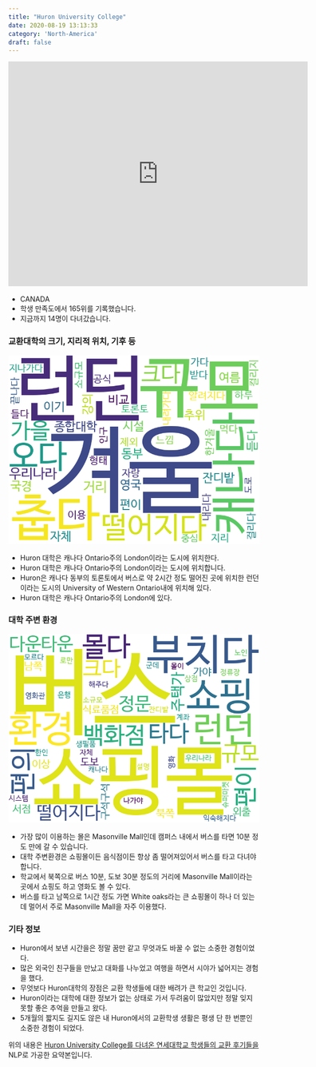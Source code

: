 ```yaml
---
title: "Huron University College"
date: 2020-08-19 13:13:33
category: 'North-America'
draft: false
---
```


<iframe
width="600"
height="450"
frameborder="0" style="border:0"
src="https://www.google.com/maps/embed/v1/place?key=AIzaSyC9e1AME-pVmWC4hBpFdu5S4dKzyepa3HQ&q=Huron+University+College&center=43.0089768,-81.2777032&zoom=14" allowfullscreen>
</iframe>

* CANADA
* 학생 만족도에서 165위를 기록했습니다.
* 지금까지 14명이 다녀갔습니다. 

### 교환대학의 크기, 지리적 위치, 기후 등

![gen_info-WordCloud](../univ_wordclouds_okt/gen_info/CA000004_gen_info_okt.png)

* Huron 대학은 캐나다 Ontario주의 London이라는 도시에 위치한다.
* Huron 대학은 캐나다 Ontario주의 London이라는 도시에 위치합니다.
* Huron은 캐나다 동부의 토론토에서 버스로 약 2시간 정도 떨어진 곳에 위치한 런던이라는 도시의 University of Western Ontario내에 위치해 있다.
* Huron 대학은 캐나다 Ontario주의 London에 있다.


### 대학 주변 환경

![env_info-WordCloud](../univ_wordclouds_okt/env_info/CA000004_env_info_okt.png)

* 가장 많이 이용하는 몰은 Masonville Mall인데 캠퍼스 내에서 버스를 타면 10분 정도 만에 갈 수 있습니다.
* 대학 주변환경은 쇼핑몰이든 음식점이든 항상 좀 떨어져있어서 버스를 타고 다녀야 합니다.
* 학교에서 북쪽으로 버스 10분, 도보 30분 정도의 거리에 Masonville Mall이라는 곳에서 쇼핑도 하고 영화도 볼 수 있다.
* 버스를 타고 남쪽으로 1시간 정도 가면 White oaks라는 큰 쇼핑몰이 하나 더 있는데 멀어서 주로 Masonville Mall을 자주 이용했다.


### 기타 정보

* Huron에서 보낸 시간을은 정말 꿈만 같고 무엇과도 바꿀 수 없는 소중한 경험이었다.
* 많은 외국인 친구들을 만났고 대화를 나누었고 여행을 하면서 시야가 넓어지는 경험을 했다.
* 무엇보다 Huron대학의 장점은 교환 학생들에 대한 배려가 큰 학교인 것입니다.
* Huron이라는 대학에 대한 정보가 없는 상태로 가서 두려움이 많았지만 정말 잊지 못할 좋은 추억을 만들고 왔다.
* 5개월의 짧지도 길지도 않은 내 Huron에서의 교환학생 생활은 평생 단 한 번뿐인 소중한 경험이 되었다.


위의 내용은 [Huron University College를 다녀온 연세대학교 학생들의 교환 후기들을](http://oia.yonsei.ac.kr/partner/expReport.asp?ucode=CA000004&bgbn=A) NLP로 가공한 요약본입니다. 
